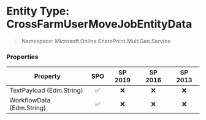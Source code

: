# Entity Type: CrossFarmUserMoveJobEntityData

> Namespace: Microsoft.Online.SharePoint.MultiGeo.Service

### Properties

Property | SPO | SP 2019 | SP 2016 | SP 2013
----------|:---:|:-------:|:-------:|:-------:
TextPayload (Edm.String) | ✅ | ❌ | ❌ | ❌
WorkflowData (Edm.String) | ✅ | ❌ | ❌ | ❌